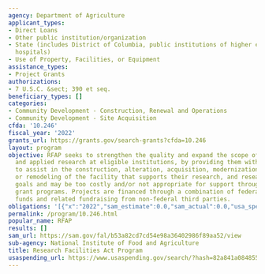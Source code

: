 ```yaml
---
agency: Department of Agriculture
applicant_types:
- Direct Loans
- Other public institution/organization
- State (includes District of Columbia, public institutions of higher education and
  hospitals)
- Use of Property, Facilities, or Equipment
assistance_types:
- Project Grants
authorizations:
- 7 U.S.C. &sect; 390 et seq.
beneficiary_types: []
categories:
- Community Development - Construction, Renewal and Operations
- Community Development - Site Acquisition
cfda: '10.246'
fiscal_year: '2022'
grants_url: https://grants.gov/search-grants?cfda=10.246
layout: program
objective: RFAP seeks to strengthen the quality and expand the scope of fundamental
  and applied research at eligible institutions, by providing them with opportunities
  to assist in the construction, alteration, acquisition, modernization, renovation,
  or remodeling of the facility that supports their research, and research training
  goals and may be too costly and/or not appropriate for support through other NIFA
  grant programs. Projects are financed through a combination of federal matching
  funds and related fundraising from non-federal third parties.
obligations: '[{"x":"2022","sam_estimate":0.0,"sam_actual":0.0,"usa_spending_actual":0.0},{"x":"2023","sam_estimate":0.0,"sam_actual":1900000.0,"usa_spending_actual":1927034.0},{"x":"2024","sam_estimate":1900000.0,"sam_actual":0.0,"usa_spending_actual":959740.0}]'
permalink: /program/10.246.html
popular_name: RFAP
results: []
sam_url: https://sam.gov/fal/b53a82cd7cd54e98a36402986f89aa52/view
sub-agency: National Institute of Food and Agriculture
title: Research Facilities Act Program
usaspending_url: https://www.usaspending.gov/search/?hash=82a841a0848558368a71c7f0fc9f97be
---
```

